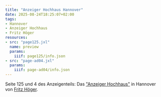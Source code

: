 ```yaml
---
title: "Anzeiger Hochhaus Hannover"
date: 2025-08-24T18:25:07+02:00
tags:
- Hannover
- Anzeiger Hochhaus
- Fritz Höger
resources:
- src: "page125.jxl"
  name: preview
  params:
    iiif: page125/info.json
- src: "page-ad04.jxl"
  params:
    iiif: page-ad04/info.json
---
```

Seite 125 und 4 des Anzeigenteils: Das ["Anzeiger Hochhaus"](/tags/Anzeiger-Hochhaus) in Hannover von [Fritz Höger](/tags/Fritz-Höger).
